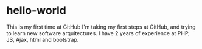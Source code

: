 # hello-world
This is my first time at GitHub
I'm taking my first steps at GitHub, and trying to learn new software arquitectures. I have 2 years of experience at PHP, JS, Ajax, html and bootstrap.
